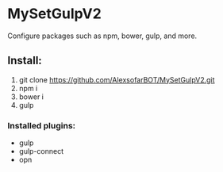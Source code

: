 # MySetGulpV2
Configure packages such as npm, bower, gulp, and more.

## Install:
1. git clone https://github.com/AlexsofarBOT/MySetGulpV2.git
2. npm i
3. bower i
4. gulp

### Installed plugins:
* gulp
* gulp-connect
* opn
